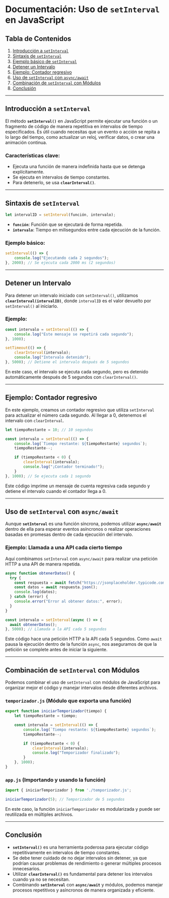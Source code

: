 # Documentación: Uso de `setInterval` en JavaScript

## Tabla de Contenidos
1. [Introducción a `setInterval`](#introducción-a-setinterval)
2. [Sintaxis de `setInterval`](#sintaxis-de-setinterval)
3. [Ejemplo básico de `setInterval`](#ejemplo-básico-de-setinterval)
4. [Detener un Intervalo](#detener-un-intervalo)
5. [Ejemplo: Contador regresivo](#ejemplo-contador-regresivo)
6. [Uso de `setInterval` con `async/await`](#uso-de-setinterval-con-asyncawait)
7. [Combinación de `setInterval` con Módulos](#combinación-de-setinterval-con-módulos)
8. [Conclusión](#conclusión)

---

## Introducción a `setInterval`

El método **`setInterval()`** en JavaScript permite ejecutar una función o un fragmento de código de manera repetitiva en intervalos de tiempo especificados. Es útil cuando necesitas que un evento o acción se repita a lo largo del tiempo, como actualizar un reloj, verificar datos, o crear una animación continua.

### Características clave:
- Ejecuta una función de manera indefinida hasta que se detenga explícitamente.
- Se ejecuta en intervalos de tiempo constantes.
- Para detenerlo, se usa **`clearInterval()`**.

---

## Sintaxis de `setInterval`

```js
let intervalID = setInterval(función, intervalo);
```

- **`función`**: Función que se ejecutará de forma repetida.
- **`intervalo`**: Tiempo en milisegundos entre cada ejecución de la función.

### Ejemplo básico:

```js
setInterval(() => {
    console.log("Ejecutando cada 2 segundos");
}, 2000); // Se ejecuta cada 2000 ms (2 segundos)
```

---

## Detener un Intervalo

Para detener un intervalo iniciado con `setInterval()`, utilizamos **`clearInterval(intervalID)`**, donde `intervalID` es el valor devuelto por `setInterval()` al iniciarlo.

### Ejemplo:

```js
const intervalo = setInterval(() => {
    console.log("Este mensaje se repetirá cada segundo");
}, 1000);

setTimeout(() => {
    clearInterval(intervalo);
    console.log("Intervalo detenido");
}, 5000); // Detiene el intervalo después de 5 segundos
```

En este caso, el intervalo se ejecuta cada segundo, pero es detenido automáticamente después de 5 segundos con `clearInterval()`.

---

## Ejemplo: Contador regresivo

En este ejemplo, creamos un contador regresivo que utiliza `setInterval` para actualizar el número cada segundo. Al llegar a 0, detenemos el intervalo con `clearInterval`.

```js
let tiempoRestante = 10; // 10 segundos

const intervalo = setInterval(() => {
    console.log(`Tiempo restante: ${tiempoRestante} segundos`);
    tiempoRestante--;

    if (tiempoRestante < 0) {
        clearInterval(intervalo);
        console.log("¡Contador terminado!");
    }
}, 1000); // Se ejecuta cada 1 segundo
```

Este código imprime un mensaje de cuenta regresiva cada segundo y detiene el intervalo cuando el contador llega a 0.

---

## Uso de `setInterval` con `async/await`

Aunque **`setInterval`** es una función síncrona, podemos utilizar **`async/await`** dentro de ella para esperar eventos asíncronos o realizar operaciones basadas en promesas dentro de cada ejecución del intervalo.

### Ejemplo: Llamada a una API cada cierto tiempo

Aquí combinamos `setInterval` con `async/await` para realizar una petición HTTP a una API de manera repetida.

```js
async function obtenerDatos() {
  try {
    const respuesta = await fetch("https://jsonplaceholder.typicode.com/posts/1");
    const datos = await respuesta.json();
    console.log(datos);
  } catch (error) {
    console.error("Error al obtener datos:", error);
  }
}

const intervalo = setInterval(async () => {
  await obtenerDatos();
}, 5000); // Llamada a la API cada 5 segundos
```

Este código hace una petición HTTP a la API cada 5 segundos. Como `await` pausa la ejecución dentro de la función `async`, nos aseguramos de que la petición se complete antes de iniciar la siguiente.

---

## Combinación de `setInterval` con Módulos

Podemos combinar el uso de `setInterval` con módulos de JavaScript para organizar mejor el código y manejar intervalos desde diferentes archivos.

### `temporizador.js` (Módulo que exporta una función)

```js
export function iniciarTemporizador(tiempo) {
    let tiempoRestante = tiempo;

    const intervalo = setInterval(() => {
        console.log(`Tiempo restante: ${tiempoRestante} segundos`);
        tiempoRestante--;

        if (tiempoRestante < 0) {
            clearInterval(intervalo);
            console.log("Temporizador finalizado");
        }
    }, 1000);
}
```

### `app.js` (Importando y usando la función)

```js
import { iniciarTemporizador } from './temporizador.js';

iniciarTemporizador(5); // Temporizador de 5 segundos
```

En este caso, la función `iniciarTemporizador` es modularizada y puede ser reutilizada en múltiples archivos.

---

## Conclusión

- **`setInterval()`** es una herramienta poderosa para ejecutar código repetitivamente en intervalos de tiempo constantes.
- Se debe tener cuidado de no dejar intervalos sin detener, ya que podrían causar problemas de rendimiento o generar múltiples procesos innecesarios.
- Utilizar **`clearInterval()`** es fundamental para detener los intervalos cuando ya no se necesitan.
- Combinando **`setInterval`** con **`async/await`** y módulos, podemos manejar procesos repetitivos y asíncronos de manera organizada y eficiente.
